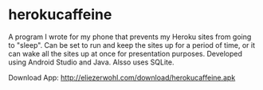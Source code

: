 # herokucaffeine
A program I wrote for my phone that prevents my Heroku sites from going to "sleep". Can be set to run and keep the sites up for a period of time, or it can wake all the sites up at once for presentation purposes. Developed using Android Studio and Java.  Alsso uses SQLite.


Download App: http://eliezerwohl.com/download/herokucaffeine.apk
